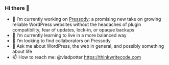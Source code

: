 ### Hi there 👋

- 🔭 I’m currently working on [Pressody](https://github.com/pressody): a promising new take on growing reliable WordPress websites without the headaches of plugin compatibility, fear of updates, lock-in, or opaque backups
- 🌱 I’m currently learning to live in a more balanced way
- 👯 I’m looking to find collaborators on Pressody
- 💬 Ask me about WordPress, the web in general, and possibly something about life
- 📫 How to reach me: @vladpotter https://thinkwritecode.com
